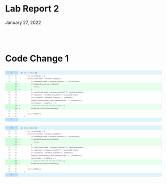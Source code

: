 # **Lab Report 2**
January 27, 2022
<br/><br/>
<br/><br/>
# Code Change 1
![Image](2676711cfc672d09a3951ab99198a5c1.png)
![Image](2676711cfc672d09a3951ab99198a5c1.png)